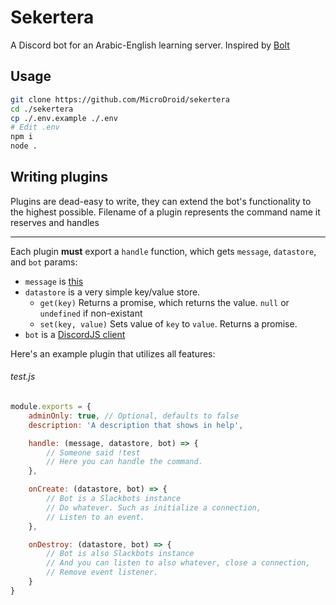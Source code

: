Sekertera
========

A Discord bot for an Arabic-English learning server. Inspired by [Bolt](https://github.com/MicroDroid/bolt)

Usage
-----

```bash
git clone https://github.com/MicroDroid/sekertera
cd ./sekertera
cp ./.env.example ./.env
# Edit .env
npm i
node .
```

Writing plugins
--------

Plugins are dead-easy to write, they can extend the bot's functionality to the highest possible. Filename of a plugin represents the command name it reserves and handles

--------------

Each plugin **must** export a `handle` function, which gets `message`, `datastore`, and `bot` params:

- `message` is [this](https://discord.js.org/#/docs/main/stable/class/Message)
- `datastore` is a very simple key/value store.
    - `get(key)` Returns a promise, which returns the value. `null` or `undefined` if non-existant
    - `set(key, value)` Sets value of `key` to `value`. Returns a promise.
- `bot` is a [DiscordJS client](https://discord.js.org/#/docs/main/stable/class/Client)

Here's an example plugin that utilizes all features:

###### test.js
```JavaScript
module.exports = {
    adminOnly: true, // Optional, defaults to false
    description: 'A description that shows in help',

    handle: (message, datastore, bot) => {
        // Someone said !test
        // Here you can handle the command.
    },

    onCreate: (datastore, bot) => {
        // Bot is a Slackbots instance
        // Do whatever. Such as initialize a connection,
        // Listen to an event.
    },

    onDestroy: (datastore, bot) => {
        // Bot is also Slackbots instance
        // And you can listen to also whatever, close a connection,
        // Remove event listener.
    }
}
```